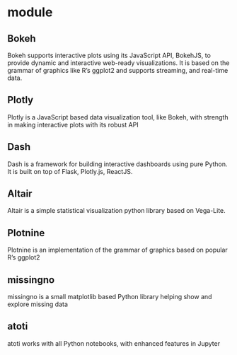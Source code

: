 # module

## Bokeh
Bokeh supports interactive plots using its JavaScript API, BokehJS, to provide dynamic and interactive web-ready visualizations.
It is based on the grammar of graphics like R’s ggplot2 and supports streaming, and real-time data.

## Plotly
Plotly is a JavaScript based data visualization tool, like Bokeh, with strength in making interactive plots with its robust API

## Dash
Dash is a framework for building interactive dashboards using pure Python. It is built on top of Flask, Plotly.js, ReactJS.

## Altair
Altair is a simple statistical visualization python library based on Vega-Lite.

## Plotnine
Plotnine is an implementation of the grammar of graphics based on popular R’s ggplot2

## missingno
missingno is a small matplotlib based Python library helping show and explore missing data

## atoti
atoti works with all Python notebooks, with enhanced features in Jupyter
